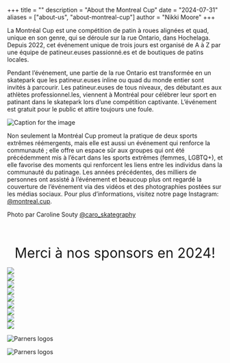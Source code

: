 +++
title = ""
description = "About the Montreal Cup"
date = "2024-07-31"
aliases = ["about-us", "about-montreal-cup"]
author = "Nikki Moore"
+++

La Montréal Cup est une compétition de patin à roues alignées et quad, unique en son genre, qui se déroule sur la rue Ontario, dans Hochelaga. Depuis 2022, cet événement unique de trois jours est organisé de A à Z par une équipe de patineur.euses passionné.es et de boutiques de patins locales.

Pendant l’événement, une partie de la rue Ontario est transformée en un skatepark que les patineur.euses inline ou quad du monde entier sont invités à parcourir. Les patineur.euses de tous niveaux, des débutant.es aux athlètes professionnel.les, viennent à Montréal pour célébrer leur sport en patinant dans le skatepark lors d’une compétition captivante. L’événement est gratuit pour le public et attire toujours une foule.

![Caption for the image](/img/20240908-carosouty-montrealcup--37.jpg)

Non seulement la Montréal Cup promeut la pratique de deux sports extrêmes réémergents, mais elle est aussi un événement qui renforce la communauté ; elle offre un espace sûr aux groupes qui ont été précédemment mis à l’écart dans les sports extrêmes (femmes, LGBTQ+), et elle favorise des moments qui renforcent les liens entre les individus dans la communauté du patinage. Les années précédentes, des milliers de personnes ont assisté à l’événement et beaucoup plus ont regardé la couverture de l’événement via des vidéos et des photographies postées sur les médias sociaux.
Pour plus d’informations, visitez notre page Instagram: [@montreal.cup](https://www.instagram.com/montreal.cup/?hl=en).

Photo par Caroline Souty [@caro_skategraphy](https://www.instagram.com/caro_skategraphy/?hl=en)


<!--
<div class="mobileHide">
    <p style="text-align: center">
        <font size="+3"> Co-organizers </font>
    </p>    
</div>

<div class="hide-on-desktop">
    <p style="text-align: center">
        <font size="+2"> Co-organizers </font>
    </p>        
</div>
-->

</br>
</br>

<div class="mobileHide">
    <p style="text-align: center">
        <font size="+3"> Merci à nos sponsors en 2024! </font>
    </p>    
</div>

<div class="hide-on-desktop">
    <p style="text-align: center">
        <font size="+2"> Merci à nos sponsors en 2024! </font>
    </p>        
</div>

<div class="container_coorg">
	<div class="mybutton"> <a href="https://solo-inline.com/"><img src="/img/sponsorlogos/BoutiqueSoloInline.png"></a> </div> 
    <div class="mybutton"> <a href="https://hochelaga.ca/"><img src="/img/sponsorlogos/Hochelaga2.png"></a> </div>
</div>

<!--
<div class="mobileHide">
    <p style="text-align: center">
        <font size="+3"> Main Sponsors </font>
    </p>    
</div>

<div class="hide-on-desktop">
    <p style="text-align: center">
        <font size="+2"> Main Sponsors </font>
    </p>        
</div>
-->

<div class="container_sponsors3">
	<div class="mybutton"> <a href="https://aciervulcan.com/"><img src="/img/sponsorlogos/AcierVulcan.png"> </a>  </div>
    <div class="mybutton"> <a href="https://www.rollerblade.com/canada/"><img src="/img/sponsorlogos/Rollerblade_resized.png"> </a> </div>
    <div class="mybutton"> <a href="https://riedellskates.com/"><img src="/img/sponsorlogos/Riedell_resized.png"> </a> </div>
</div>

<div class="container_sponsors4">
	<div class="mybutton"> <a href="https://k2skates.com/"><img src="/img/sponsorlogos/K2_resized.png"> </a>  </div>
	<div class="mybutton"> <a href="https://www.lowlifemtl.com/"><img src="/img/sponsorlogos/Lowlife_resized.png"> </a>  </div>
    <div class="mybutton"> <a href="https://www.nitroskatesto.ca/"><img src="/img/sponsorlogos/Nitro_resized.png"> </a>  </div>
    <div class="mybutton"> <a href="https://thesadpeopleclub.com/"><img src="/img/sponsorlogos/SadPeopleClub_resized.png"> </a>  </div>
</div>

<style type="text/css">
        .mobileHide { display: inline;}
        /* Smartphone Portrait and Landscape */
        @media only screen
        and (min-device-width : 320px)
        and (max-device-width : 480px){  .mobileHide { display: none;}}
     </style>

<style type="text/css">
@media screen and (min-width: 481px) {
  .hide-on-desktop {
    display: none;
  }
}
 </style>

<!--
<div class="mobileHide">
    <p style="text-align: center">
        <font size="+3"> Sponsoring Partners </font>
    </p>    
</div>

<div class="hide-on-desktop">
    <p style="text-align: center">
        <font size="+2"> Sponsoring Partners </font>
    </p>        
</div>
-->

![Parners logos](/img/sponsorlogos/sponsoringpartners_grid.png "100%")

<!--
<div class="mobileHide">
    <p style="text-align: center">
        <font size="+3"> Partners </font>
    </p>    
</div>

<div class="hide-on-desktop">
    <p style="text-align: center">
        <font size="+2"> Partners </font>
    </p>        
</div>
-->

![Parners logos](/img/sponsorlogos/partners_logos.png "100%")

